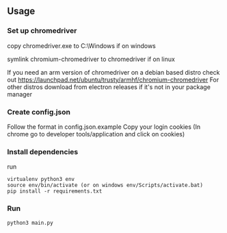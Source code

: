 ## Usage
### Set up chromedriver
copy chromedriver.exe to C:\Windows if on windows

symlink chromium-chromedriver to chromedriver if on linux

If you need an arm version of chromedriver on a debian based distro check out https://launchpad.net/ubuntu/trusty/armhf/chromium-chromedriver
For other distros download from electron releases if it's not in your package manager

### Create config.json
Follow the format in config.json.example
Copy your login cookies (In chrome go to developer tools/application and click on cookies)

### Install dependencies
run
```
virtualenv python3 env
source env/bin/activate (or on windows env/Scripts/activate.bat)
pip install -r requirements.txt
```

### Run
    python3 main.py
